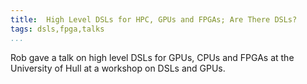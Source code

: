 ```yaml
---
title:  High Level DSLs for HPC, GPUs and FPGAs; Are There DSLs?
tags: dsls,fpga,talks
...
```


Rob gave a talk on high level DSLs for GPUs, CPUs and FPGAs at the University of
Hull at a workshop on DSLs and GPUs.
